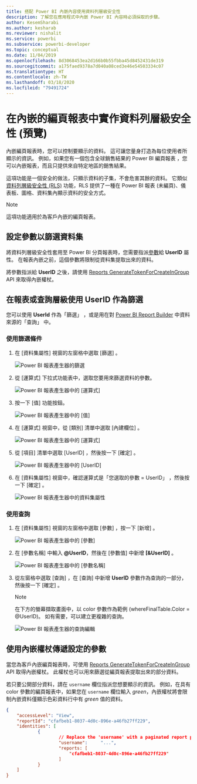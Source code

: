 ```yaml
---
title: 搭配 Power BI 內嵌內容使用資料列層級安全性
description: 了解您在應用程式中內嵌 Power BI 內容時必須採取的步驟。
author: KesemSharabi
ms.author: kesharab
ms.reviewer: nishalit
ms.service: powerbi
ms.subservice: powerbi-developer
ms.topic: conceptual
ms.date: 11/04/2019
ms.openlocfilehash: 8d3068453ea2d166b0b55fbba45d8452431de319
ms.sourcegitcommit: a175faed9378a7d040a08ced3e46e54503334c07
ms.translationtype: HT
ms.contentlocale: zh-TW
ms.lasthandoff: 03/18/2020
ms.locfileid: "79491724"
---
```

# <a name="implementing-row-level-security-in-embedded-paginated-reports-preview"></a>在內嵌的編頁報表中實作資料列層級安全性 (預覽)

內嵌編頁報表時，您可以控制要顯示的資料。 這可讓您量身打造為每位使用者所顯示的資訊。 例如，如果您有一個包含全球銷售結果的 Power BI 編頁報表 ，您可以內嵌報表，而且只提供來自特定地區的銷售結果。

這項功能是一個安全的做法，只顯示資料的子集，不會危害其餘的資料。 它類似[資料列層級安全性 (RLS)](embedded-row-level-security.md) 功能，RLS 提供了一種在 Power BI 報表 (未編頁)、儀表板、圖格、資料集內顯示資料的安全方式。  

> [!NOTE]
> 這項功能適用於為客戶內嵌的編頁報表。

## <a name="configuring-a-parameter-to-filter-the-dataset"></a>設定參數以篩選資料集

將資料列層級安全性套用至 Power BI 分頁報表時，您需要指派[參數](../../paginated-reports/report-builder-parameters.md)給 **UserID** 屬性。 在報表內嵌之前，這個參數將限制從資料集提取出來的資料。

將參數指派給 **UserID** 之後，請使用 [Reports GenerateTokenForCreateInGroup](https://docs.microsoft.com/rest/api/power-bi/embedtoken/reports_generatetokenforcreateingroup) API 來取得內嵌權杖。

## <a name="use-userid-as-a-filter-at-report-or-query-level"></a>在報表或查詢層級使用 UserID 作為篩選

您可以使用 **UserId** 作為「篩選」  ，或是用在對 [Power BI Report Builder](../../paginated-reports/report-builder-power-bi.md) 中資料來源的「查詢」  中。

### <a name="using-the-filter"></a>使用篩選條件

1. 在 [資料集屬性]  視窗的左窗格中選取 [篩選]  。

    ![Power BI 報表產生器的篩選](media/paginated-reports-row-level-security/filter.png)

2. 從 [運算式]  下拉式功能表中，選取您要用來篩選資料的參數。

     ![Power BI 報表產生器中的 [運算式]](media/paginated-reports-row-level-security/expression.png)

3. 按一下 [值]  功能按鈕。 

    ![Power BI 報表產生器中的 [值]](media/paginated-reports-row-level-security/function.png)

4. 在 [運算式]  視窗中，從 [類別]  清單中選取 [內建欄位]  。

    ![Power BI 報表產生器中的 [運算式]](media/paginated-reports-row-level-security/built-in-fields.png)

5. 從 [項目]  清單中選取 [UserID]  ，然後按一下 [確定]  。

    ![Power BI 報表產生器中的 [UserID]](media/paginated-reports-row-level-security/userid.png)

6. 在 [資料集屬性]  視窗中，確認運算式是「您選取的參數 = UserID」  ，然後按一下 [確定]  。

    ![Power BI 報表產生器中的資料集屬性](media/paginated-reports-row-level-security/verify.png)

### <a name="using-a-query"></a>使用查詢

1. 在 [資料集屬性]  視窗的左窗格中選取 [參數]  ，按一下 [新增]  。

    ![Power BI 報表產生器中的 [參數]](media/paginated-reports-row-level-security/parameters.png)

2. 在 [參數名稱]  中輸入 **\@UserID**，然後在 [參數值]  中新增 **[&UserID]** 。

    ![Power BI 報表產生器中的 [參數名稱]](media/paginated-reports-row-level-security/parameter-name.png) 

3. 從左窗格中選取 [查詢]  ，在 [查詢] 中新增 **UserID** 參數作為查詢的一部分，然後按一下 [確定]  。
    > [!NOTE]
    > 在下方的螢幕擷取畫面中，以 color 參數作為範例 (whereFinalTable.Color = @UserID)。 如有需要，可以建立更複雜的查詢。

    ![Power BI 報表產生器的查詢編輯](media/paginated-reports-row-level-security/query-edit.png)

## <a name="passing-the-configured-parameter-using-the-embed-token"></a>使用內嵌權杖傳遞設定的參數

當您為客戶內嵌編頁報表時，可使用 [Reports GenerateTokenForCreateInGroup](https://docs.microsoft.com/rest/api/power-bi/embedtoken/reports_generatetokenforcreateingroup) API 取得內嵌權杖。 此權杖也可以用來篩選從編頁報表提取出來的部分資料。

若只要公開部分資料，請在 `username` 欄位指派您想要顯示的資訊。 例如，在具有 color 參數的編頁報表中，如果您在 `username` 欄位輸入 *green*，內嵌權杖將會限制內嵌資料僅顯示色彩資料行中有 *green* 值的資料。

```JSON
{
    "accessLevel": "View",
    "reportId": "cfafbeb1-8037-4d0c-896e-a46fb27ff229",
    "identities": [
            {
                    // Replace the 'username' with a paginated report parameter
                    "username":     "...",
                    "reports: [
                        "cfafbeb1-8037-4d0c-896e-a46fb27ff229"
                    ]
            }
    ]
}
```
